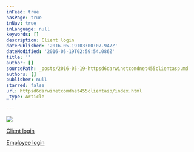 ```yaml
---
inFeed: true
hasPage: true
inNav: true
inLanguage: null
keywords: []
description: Client login
datePublished: '2016-05-19T03:00:07.947Z'
dateModified: '2016-05-19T02:59:54.086Z'
title: ''
author: []
sourcePath: _posts/2016-05-19-httpsd6darwinetcomdnet455clientasp.md
authors: []
publisher: null
starred: false
url: httpsd6darwinetcomdnet455clientasp/index.html
_type: Article

---
```

![](https://the-grid-user-content.s3-us-west-2.amazonaws.com/f81ab757-7be6-4e99-81b5-3b99e15e5adb.png)

[Client login][0]

[Employee login][1]

[0]: https://d6.darwinet.com/dnet455/client.asp
[1]: https://d6.darwinet.com/dnet455/employee.asp